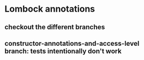 # Lombock annotations

## checkout the different branches

## constructor-annotations-and-access-level branch: tests intentionally don't work